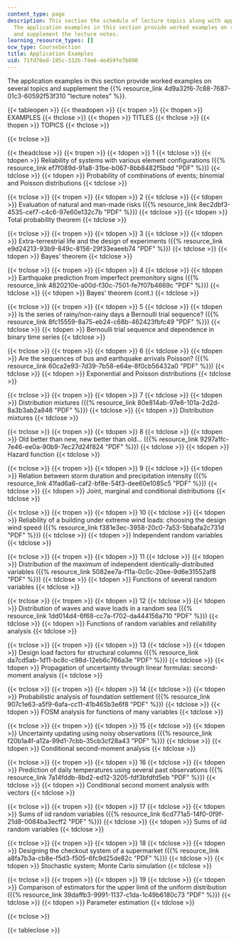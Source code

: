 ```yaml
---
content_type: page
description: This section the schedule of lecture topics along with application examples.
  The application examples in this section provide worked examples on several topics
  and supplement the lecture notes.
learning_resource_types: []
ocw_type: CourseSection
title: Application Examples
uid: 71fd70ed-185c-332b-74e6-4e459fe7b890
---
```


The application examples in this section provide worked examples on several topics and supplement the {{% resource_link 4d9a32f6-7c88-7687-01c3-60592f53f310 "lecture notes" %}}.

{{< tableopen >}}
{{< theadopen >}}
{{< tropen >}}
{{< thopen >}}
EXAMPLES
{{< thclose >}}
{{< thopen >}}
TITLES
{{< thclose >}}
{{< thopen >}}
TOPICS
{{< thclose >}}

{{< trclose >}}

{{< theadclose >}}
{{< tropen >}}
{{< tdopen >}}
1
{{< tdclose >}}
{{< tdopen >}}
Reliability of systems with various element configurations ({{% resource_link ef7f089d-91a8-31be-b067-8bb8482f5bdd "PDF" %}})
{{< tdclose >}}
{{< tdopen >}}
Probability of combinations of events; binomial and Poisson distributions
{{< tdclose >}}

{{< trclose >}}
{{< tropen >}}
{{< tdopen >}}
2
{{< tdclose >}}
{{< tdopen >}}
Evaluation of natural and man-made risks ({{% resource_link 8ec2dbf3-4535-cef7-c4c6-97e60e132c7b "PDF" %}})
{{< tdclose >}}
{{< tdopen >}}
Total probability theorem
{{< tdclose >}}

{{< trclose >}}
{{< tropen >}}
{{< tdopen >}}
3
{{< tdclose >}}
{{< tdopen >}}
Extra-terrestrial life and the design of experiments ({{% resource_link e9d24213-93b9-849c-8156-29f33eaeeb74 "PDF" %}})
{{< tdclose >}}
{{< tdopen >}}
Bayes' theorem
{{< tdclose >}}

{{< trclose >}}
{{< tropen >}}
{{< tdopen >}}
4
{{< tdclose >}}
{{< tdopen >}}
Earthquake prediction from imperfect premonitory signs ({{% resource_link 4820210e-a00d-f30c-7501-fe7f07b4669c "PDF" %}})
{{< tdclose >}}
{{< tdopen >}}
Bayes' theorem (cont.)
{{< tdclose >}}

{{< trclose >}}
{{< tropen >}}
{{< tdopen >}}
5
{{< tdclose >}}
{{< tdopen >}}
Is the series of rainy/non-rainy days a Bernoulli trial sequence? ({{% resource_link 8fc15559-8a75-eb24-c68b-462423fbfc49 "PDF" %}})
{{< tdclose >}}
{{< tdopen >}}
Bernoulli trial sequence and dependence in binary time series
{{< tdclose >}}

{{< trclose >}}
{{< tropen >}}
{{< tdopen >}}
6
{{< tdclose >}}
{{< tdopen >}}
Are the sequences of bus and earthquake arrivals Poisson? ({{% resource_link 60ca2e93-7d39-7b58-e64e-8f0cb56432a0 "PDF" %}})
{{< tdclose >}}
{{< tdopen >}}
Exponential and Poisson distributions
{{< tdclose >}}

{{< trclose >}}
{{< tropen >}}
{{< tdopen >}}
7
{{< tdclose >}}
{{< tdopen >}}
Distribution mixtures ({{% resource_link 80e814ab-97e8-101a-2d2d-8a3b3ab2a846 "PDF" %}})
{{< tdclose >}}
{{< tdopen >}}
Distribution mixtures
{{< tdclose >}}

{{< trclose >}}
{{< tropen >}}
{{< tdopen >}}
8
{{< tdclose >}}
{{< tdopen >}}
Old better than new, new better than old... ({{% resource_link 9297a1fc-7e46-ee0a-90b9-7ec27d24f824 "PDF" %}})
{{< tdclose >}}
{{< tdopen >}}
Hazard function
{{< tdclose >}}

{{< trclose >}}
{{< tropen >}}
{{< tdopen >}}
9
{{< tdclose >}}
{{< tdopen >}}
Relation between storm duration and precipitation intensity ({{% resource_link 41fad6a6-caf2-bf8e-54f3-dee60e1085c5 "PDF" %}})
{{< tdclose >}}
{{< tdopen >}}
Joint, marginal and conditional distributions
{{< tdclose >}}

{{< trclose >}}
{{< tropen >}}
{{< tdopen >}}
10
{{< tdclose >}}
{{< tdopen >}}
Reliability of a building under extreme wind loads: choosing the design wind speed ({{% resource_link f381e3ec-3958-20c0-7a53-5bbafa2c731d "PDF" %}})
{{< tdclose >}}
{{< tdopen >}}
Independent random variables
{{< tdclose >}}

{{< trclose >}}
{{< tropen >}}
{{< tdopen >}}
11
{{< tdclose >}}
{{< tdopen >}}
Distribution of the maximum of independent identically-distributed variables ({{% resource_link 5082ee7a-f11a-0c0c-20ee-9d6e31552af8 "PDF" %}})
{{< tdclose >}}
{{< tdopen >}}
Functions of several random variables
{{< tdclose >}}

{{< trclose >}}
{{< tropen >}}
{{< tdopen >}}
12
{{< tdclose >}}
{{< tdopen >}}
Distribution of waves and wave loads in a random sea ({{% resource_link 1dd014d4-6f68-cc7a-f702-da444156a710 "PDF" %}})
{{< tdclose >}}
{{< tdopen >}}
Functions of random variables and reliability analysis
{{< tdclose >}}

{{< trclose >}}
{{< tropen >}}
{{< tdopen >}}
13
{{< tdclose >}}
{{< tdopen >}}
Design load factors for structural columns ({{% resource_link da7cd5ab-1d11-bc8c-c98d-12eb6c766a3e "PDF" %}})
{{< tdclose >}}
{{< tdopen >}}
Propagation of uncertainty through linear formulas: second-moment analysis
{{< tdclose >}}

{{< trclose >}}
{{< tropen >}}
{{< tdopen >}}
14
{{< tdclose >}}
{{< tdopen >}}
Probabilistic analysis of foundation settlement ({{% resource_link 907c1e63-a5f9-6afa-cc11-41b465b3e6f8 "PDF" %}})
{{< tdclose >}}
{{< tdopen >}}
FOSM analysis for functions of many variables
{{< tdclose >}}

{{< trclose >}}
{{< tropen >}}
{{< tdopen >}}
15
{{< tdclose >}}
{{< tdopen >}}
Uncertainty updating using noisy observations ({{% resource_link f20b1a4f-a12a-99d1-7cbb-35cb3cf28a43 "PDF" %}})
{{< tdclose >}}
{{< tdopen >}}
Conditional second-moment analysis
{{< tdclose >}}

{{< trclose >}}
{{< tropen >}}
{{< tdopen >}}
16
{{< tdclose >}}
{{< tdopen >}}
Prediction of daily temperatures using several past observations ({{% resource_link 7a14fddb-8bd2-ed12-3205-fdf3bfdfd5eb "PDF" %}})
{{< tdclose >}}
{{< tdopen >}}
Conditional second moment analysis with vectors
{{< tdclose >}}

{{< trclose >}}
{{< tropen >}}
{{< tdopen >}}
17
{{< tdclose >}}
{{< tdopen >}}
Sums of iid random variables ({{% resource_link 6cd771a5-14f0-0f9f-21d8-0084ba3ecff2 "PDF" %}})
{{< tdclose >}}
{{< tdopen >}}
Sums of iid random variables
{{< tdclose >}}

{{< trclose >}}
{{< tropen >}}
{{< tdopen >}}
18
{{< tdclose >}}
{{< tdopen >}}
Designing the checkout system of a supermarket ({{% resource_link a8fa7b3a-cb8e-f5d3-f505-6fc9d25de82c "PDF" %}})
{{< tdclose >}}
{{< tdopen >}}
Stochastic system; Monte Carlo simulation
{{< tdclose >}}

{{< trclose >}}
{{< tropen >}}
{{< tdopen >}}
19
{{< tdclose >}}
{{< tdopen >}}
Comparison of estimators for the upper limit of the uniform distribution ({{% resource_link 39daffb3-9991-1137-c1da-1c49b6180c73 "PDF" %}})
{{< tdclose >}}
{{< tdopen >}}
Parameter estimation
{{< tdclose >}}

{{< trclose >}}

{{< tableclose >}}